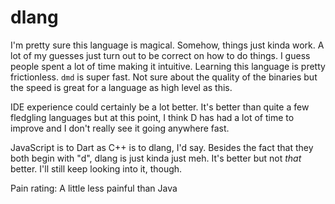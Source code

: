 # dlang

I'm pretty sure this language is magical.
Somehow, things just kinda work.
A lot of my guesses just turn out to be correct on how to do things.
I guess people spent a lot of time making it intuitive.
Learning this language is pretty frictionless.
`dmd` is super fast. Not sure about the quality of the binaries but the speed
is great for a language as high level as this.

IDE experience could certainly be a lot better.
It's better than quite a few fledgling languages but at this point,
I think D has had a lot of time to improve and I don't really see it going
anywhere fast.

JavaScript is to Dart as C++ is to dlang, I'd say.
Besides the fact that they both begin with "d", dlang is just kinda just meh.
It's better but not *that* better. I'll still keep looking into it, though.

Pain rating: A little less painful than Java
